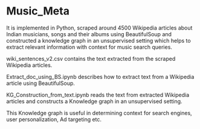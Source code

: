 # Music_Meta
It is implemented in Python, scraped around 4500 Wikipedia articles about Indian musicians, songs and their albums using BeautifulSoup and constructed a knowledge graph in an unsupervised setting which helps to extract relevant information with context for music search queries.

wiki_sentences_v2.csv contains the text extracted from the scraped Wikipedia articles.

Extract_doc_using_BS.ipynb describes how to extract text from a Wikipedia article using BeautifulSoup.

KG_Construction_from_text.ipynb reads the text from extracted Wikipedia articles and constructs a Knowledge graph in an unsupervised setting.

This Knowledge graph is useful in determining context for search engines, user personalization, Ad targeting etc.
